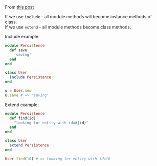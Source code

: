 From [this post](http://rubyblog.pro/2017/04/class-methods-and-instance-methods-by-including-one-module)

If we use `include` - all module methods will become instance methods of class.  
If we use `extend` - all module methods become class methods.  

Include example:
```ruby
module Persistence
  def save
    'saving'
  end
end

class User
  include Persistence
end

u = User.new
u.save # => 'saving'
```

Extend example:
```ruby
module Persistence
  def find(id)
    "looking for entity with id=#{id}"
  end
end

class User
  extend Persistence
end

User.find(10) # => looking for entity with id=10
```
